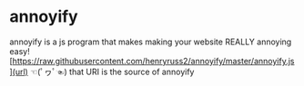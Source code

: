 # annoyify
 annoyify is a js program that makes making your website REALLY annoying easy!
 [https://raw.githubusercontent.com/henryruss2/annoyify/master/annoyify.js](url) ☜(ﾟヮﾟ☜) that URI is the source of annoyify
